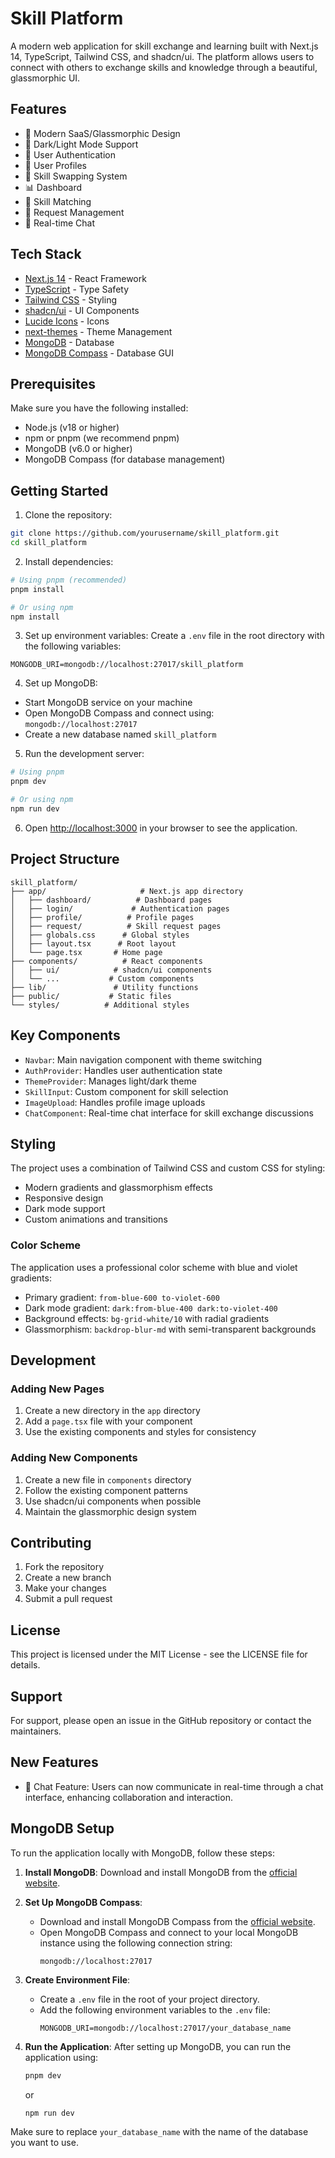 # Skill Platform

A modern web application for skill exchange and learning built with Next.js 14, TypeScript, Tailwind CSS, and shadcn/ui. The platform allows users to connect with others to exchange skills and knowledge through a beautiful, glassmorphic UI.

## Features

- 🎨 Modern SaaS/Glassmorphic Design
- 🌙 Dark/Light Mode Support
- 🔐 User Authentication
- 👤 User Profiles
- 🔄 Skill Swapping System
- 📊 Dashboard
- 🎯 Skill Matching
- 💬 Request Management
- 💭 Real-time Chat

## Tech Stack

- [Next.js 14](https://nextjs.org/) - React Framework
- [TypeScript](https://www.typescriptlang.org/) - Type Safety
- [Tailwind CSS](https://tailwindcss.com/) - Styling
- [shadcn/ui](https://ui.shadcn.com/) - UI Components
- [Lucide Icons](https://lucide.dev/) - Icons
- [next-themes](https://github.com/pacocoursey/next-themes) - Theme Management
- [MongoDB](https://www.mongodb.com/) - Database
- [MongoDB Compass](https://www.mongodb.com/products/compass) - Database GUI

## Prerequisites

Make sure you have the following installed:

- Node.js (v18 or higher)
- npm or pnpm (we recommend pnpm)
- MongoDB (v6.0 or higher)
- MongoDB Compass (for database management)

## Getting Started

1. Clone the repository:
```bash
git clone https://github.com/yourusername/skill_platform.git
cd skill_platform
```

2. Install dependencies:
```bash
# Using pnpm (recommended)
pnpm install

# Or using npm
npm install
```

3. Set up environment variables:
Create a `.env` file in the root directory with the following variables:
```env
MONGODB_URI=mongodb://localhost:27017/skill_platform
```

4. Set up MongoDB:
- Start MongoDB service on your machine
- Open MongoDB Compass and connect using: `mongodb://localhost:27017`
- Create a new database named `skill_platform`

5. Run the development server:
```bash
# Using pnpm
pnpm dev

# Or using npm
npm run dev
```

6. Open [http://localhost:3000](http://localhost:3000) in your browser to see the application.

## Project Structure

```
skill_platform/
├── app/                     # Next.js app directory
│   ├── dashboard/          # Dashboard pages
│   ├── login/             # Authentication pages
│   ├── profile/          # Profile pages
│   ├── request/          # Skill request pages
│   ├── globals.css      # Global styles
│   ├── layout.tsx      # Root layout
│   └── page.tsx       # Home page
├── components/          # React components
│   ├── ui/            # shadcn/ui components
│   └── ...           # Custom components
├── lib/               # Utility functions
├── public/           # Static files
└── styles/          # Additional styles
```

## Key Components

- `Navbar`: Main navigation component with theme switching
- `AuthProvider`: Handles user authentication state
- `ThemeProvider`: Manages light/dark theme
- `SkillInput`: Custom component for skill selection
- `ImageUpload`: Handles profile image uploads
- `ChatComponent`: Real-time chat interface for skill exchange discussions

## Styling

The project uses a combination of Tailwind CSS and custom CSS for styling:

- Modern gradients and glassmorphism effects
- Responsive design
- Dark mode support
- Custom animations and transitions

### Color Scheme

The application uses a professional color scheme with blue and violet gradients:

- Primary gradient: `from-blue-600 to-violet-600`
- Dark mode gradient: `dark:from-blue-400 dark:to-violet-400`
- Background effects: `bg-grid-white/10` with radial gradients
- Glassmorphism: `backdrop-blur-md` with semi-transparent backgrounds

## Development

### Adding New Pages

1. Create a new directory in the `app` directory
2. Add a `page.tsx` file with your component
3. Use the existing components and styles for consistency

### Adding New Components

1. Create a new file in `components` directory
2. Follow the existing component patterns
3. Use shadcn/ui components when possible
4. Maintain the glassmorphic design system

## Contributing

1. Fork the repository
2. Create a new branch
3. Make your changes
4. Submit a pull request

## License

This project is licensed under the MIT License - see the LICENSE file for details.

## Support

For support, please open an issue in the GitHub repository or contact the maintainers.
## New Features

- 💬 Chat Feature: Users can now communicate in real-time through a chat interface, enhancing collaboration and interaction.

## MongoDB Setup

To run the application locally with MongoDB, follow these steps:

1. **Install MongoDB**: Download and install MongoDB from the [official website](https://www.mongodb.com/try/download/community).
2. **Set Up MongoDB Compass**: 
   - Download and install MongoDB Compass from the [official website](https://www.mongodb.com/try/download/compass).
   - Open MongoDB Compass and connect to your local MongoDB instance using the following connection string:
     ```
     mongodb://localhost:27017
     ```

3. **Create Environment File**:
   - Create a `.env` file in the root of your project directory.
   - Add the following environment variables to the `.env` file:
     ```
     MONGODB_URI=mongodb://localhost:27017/your_database_name
     ```

4. **Run the Application**: After setting up MongoDB, you can run the application using:
   ```bash
   pnpm dev
   ```
   or
   ```bash
   npm run dev
   ```

Make sure to replace `your_database_name` with the name of the database you want to use.
